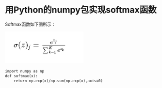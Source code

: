 # 用Python的numpy包实现softmax函数

Softmax函数如下图所示： 
 
![softmax](./imgs/softmax.png)

```
import numpy as np
def softmax(x):
    return np.exp(x)/np.sum(np.exp(x),axis=0)
    
```
